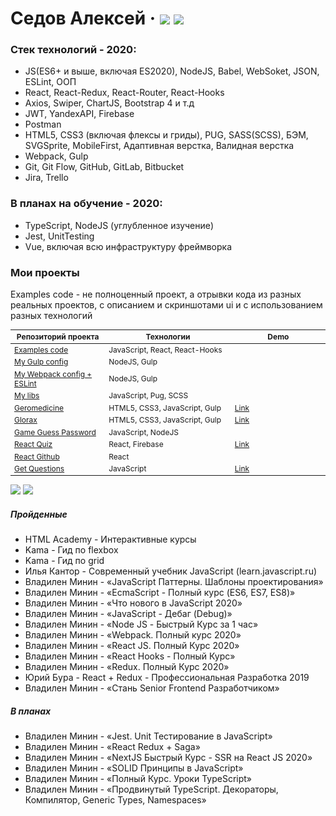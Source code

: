 # Седов Алексей &middot; [![](https://img.shields.io/badge/resume-hh-red)](https://nn.hh.ru/resume/e72f9a98ff06c827240039ed1f735943735256) [![](https://img.shields.io/badge/-telegram-0088cc)](https://t.me/aleks_rap)

### Стек технологий - 2020:
- JS(ES6+ и выше, включая ES2020), NodeJS, Babel, WebSoket, JSON, ESLint, ООП
- React, React-Redux, React-Router, React-Hooks
- Axios, Swiper, ChartJS, Bootstrap 4 и т.д
- JWT, YandexAPI, Firebase
- Postman
- HTML5, CSS3 (включая флексы и гриды), PUG, SASS(SCSS), БЭМ, SVGSprite, MobileFirst, Адаптивная верстка, Валидная верстка
- Webpack, Gulp
- Git, Git Flow, GitHub, GitLab, Bitbucket
- Jira, Trello


### В планах на обучение - 2020:
- TypeScript, NodeJS (углубленное изучение)
- Jest, UnitTesting
- Vue, включая всю инфраструктуру фреймворка


### Мои проекты

Examples code - не полноценный проект, а отрывки кода из разных реальных проектов, с описанием и скриншотами ui и с использованием разных технологий

<div class="w3-responsive">
    <table style="font-size: 12px" width="100%" class="w3-table-all notranslate" id="myTable">
        <thead>
            <tr class="w3-white">
                <th width="30%">Репозиторий проекта</th>
                <th width="40%">Технологии</th>
                <th width="30%">Demo</th>
            </tr>
        </thead>
        <tbody>
            <tr>
                <td><a href="https://github.com/AleksRap/examples-code">Examples code</a></td>
                <td>JavaScript, React, React-Hooks</td>
                <td></td>
            </tr>
            <tr>
                <td><a href="https://github.com/AleksRap/my-gulp">My Gulp config</a></td>
                <td>NodeJS, Gulp</td>
                <td></td>
            </tr>
            <tr>
                <td><a href="https://github.com/AleksRap/my-webpack">My Webpack config + ESLint</a></td>
                <td>NodeJS, Gulp</td>
                <td></td>
            </tr>
            <tr>
                <td><a href="https://github.com/AleksRap/my-libs">My libs</a></td>
                <td>JavaScript, Pug, SCSS</td>
                <td></td>
            </tr>
            <tr>
                <td><a href="https://github.com/AleksRap/geromedicine">Geromedicine</a></td>
                <td>HTML5, CSS3, JavaScript, Gulp</td>
                <td><a href="https://aleksrap.github.io/projects/geromedicine/index.html">Link</a></td>
            </tr>
            <tr>
                <td><a href="https://github.com/AleksRap/glorax">Glorax</a></td>
                <td>HTML5, CSS3, JavaScript, Gulp</td>
                <td><a href="https://aleksrap.github.io/projects/glorax/index.html">Link</a></td>
            </tr>
            <tr>
                <td><a href="https://github.com/AleksRap/game-guess-password">Game Guess Password</a></td>
                <td>JavaScript, NodeJS</td>
                <td></td>
            </tr>
            <tr>
                <td><a href="https://github.com/AleksRap/react-quiz">React Quiz</a></td>
                <td>React, Firebase</td>
                <td><a href="https://react-quiz-e6514.firebaseapp.com/">Link</a></td>
            </tr>
            <tr>
                <td><a href="https://github.com/AleksRap/react-github">React Github</a></td>
                <td>React</td>
                <td></td>
            </tr>
            <tr>
                <td><a href="https://github.com/AleksRap/get-questions">Get Questions</a></td>
                <td>JavaScript</td>
                <td><a href="https://podcast-app-aleksrap.firebaseapp.com/">Link</a></td>
            </tr>
        </tbody>
    </table>
</div>


![](https://img.shields.io/badge/-%D0%9A%D0%9D%D0%98%D0%93%D0%98-%23088A08) ![](https://img.shields.io/badge/-%D0%9E%D0%9D%D0%9B%D0%90%D0%99%D0%9D%20%D0%9A%D0%A3%D0%A0%D0%A1%D0%AB-%23FF00BF)

##### Пройденные
- HTML Academy - Интерактивные курсы
- Kama - Гид по flexbox
- Kama - Гид по grid
- Илья Кантор - Современный учебник JavaScript (learn.javascript.ru)
- Владилен Минин - «JavaScript Паттерны. Шаблоны проектирования»
- Владилен Минин - «EcmaScript - Полный курс (ES6, ES7, ES8)»
- Владилен Минин - «Что нового в JavaScript 2020»
- Владилен Минин - «JavaScript - Дебаг (Debug)»
- Владилен Минин - «Node JS - Быстрый Курс за 1 час»
- Владилен Минин - «Webpack. Полный курс 2020»
- Владилен Минин - «React JS. Полный Курс 2020»
- Владилен Минин - «React Hooks - Полный Курс»
- Владилен Минин - «Redux. Полный Курс 2020»
- Юрий Бура - React + Redux - Профессиональная Разработка 2019
- Владилен Минин - «Стань Senior Frontend Разработчиком»

##### В планах
- Владилен Минин - «Jest. Unit Тестирование в JavaScript»
- Владилен Минин - «React Redux + Saga»
- Владилен Минин - «NextJS Быстрый Курс - SSR на React JS 2020»
- Владилен Минин - «SOLID Принципы в JavaScript»
- Владилен Минин - «Полный Курс. Уроки TypeScript»
- Владилен Минин - «Продвинутый TypeScript. Декораторы, Компилятор, Generic Types, Namespaces»
